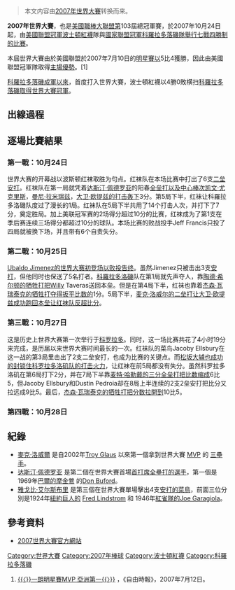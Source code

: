 > 本文内容由[2007年世界大賽](https://zh.wikipedia.org/wiki/2007年世界大賽)转换而来。


**2007年世界大賽**，也是[美國職棒大聯盟第](https://zh.wikipedia.org/wiki/美國職棒大聯盟 "wikilink")103屆總冠軍賽，於2007年10月24日起，由[美國聯盟冠軍](https://zh.wikipedia.org/wiki/美國聯盟 "wikilink")[波士頓紅襪](../Page/波士頓紅襪.md "wikilink")隊與[國家聯盟冠軍](https://zh.wikipedia.org/wiki/國家聯盟 "wikilink")[科羅拉多落磯隊舉行七戰四勝制的比賽](https://zh.wikipedia.org/wiki/科羅拉多落磯 "wikilink")。

本屆世界大賽由於美國聯盟於2007年7月10日的[明星賽以](../Page/2007年美國職棒大聯盟全明星賽.md "wikilink")5比4獲勝，因此由美國聯盟冠軍隊取得[主場優勢](https://zh.wikipedia.org/wiki/主場優勢 "wikilink")。\[1\]

[科羅拉多落磯成軍以來](https://zh.wikipedia.org/wiki/科羅拉多落磯 "wikilink")，首度打入世界大賽，波士頓紅襪以4勝0敗横扫[科羅拉多落磯取得世界大賽冠軍](https://zh.wikipedia.org/wiki/科羅拉多落磯 "wikilink")。

## 出線過程

## 逐場比賽結果

### 第一戰：10月24日

世界大赛的开幕战以波斯顿红袜取胜为句点。红袜队在本场比赛中打出了6支[二垒安打](https://zh.wikipedia.org/wiki/二垒安打 "wikilink")。红袜队在第一局就凭着[达斯汀·佩德罗亚](../Page/达斯汀·佩德罗亚.md "wikilink")的阳春[全垒打以及中心棒次](https://zh.wikipedia.org/wiki/全垒打 "wikilink")[凯文·尤克里斯](https://zh.wikipedia.org/wiki/凯文·尤克里斯 "wikilink")，[曼尼·拉米瑞兹](https://zh.wikipedia.org/wiki/曼尼·拉米瑞兹 "wikilink")，[大卫·欧提兹的打击轰下](https://zh.wikipedia.org/wiki/大卫·欧提兹 "wikilink")3分。第5局下半，红袜让科羅拉多洛磯队度过了漫长的1局。红袜队在5局下半共用了14个打击人次，并打下了7分，奠定胜局。加上美联冠军赛的2场得分超过10分的比赛，红袜成为了第1支在季后赛连续三场得分都超过10分的球队。本场比赛的败战投手Jeff Francis只投了四局就被换下场，并且带有6个自责失分。

### 第二戰：10月25日

[Ubaldo Jimenez的](https://zh.wikipedia.org/wiki/Ubaldo_Jimenez "wikilink")[世界大赛初登场以败投告终](https://zh.wikipedia.org/wiki/世界大赛 "wikilink")。虽然Jimenez只被击出3支[安打](https://zh.wikipedia.org/wiki/安打 "wikilink")，但他同时也保送了5名打者。[科羅拉多洛磯](../Page/科羅拉多洛磯.md "wikilink")队在第1局就先声夺人，靠[陶德·希尔顿的牺牲打把Willy](https://zh.wikipedia.org/wiki/陶德·希尔顿 "wikilink") Taveras送回本垒。但是在第4局下半，红袜也靠着[杰森·瓦瑞泰克的牺牲打夺得扳平比数的](https://zh.wikipedia.org/wiki/杰森·瓦瑞泰克 "wikilink")1分。5局下半，[麦克·洛威尔的](https://zh.wikipedia.org/wiki/麦克·洛威尔 "wikilink")[二垒打让](https://zh.wikipedia.org/wiki/二垒打 "wikilink")[大卫·欧提兹成功跑回](https://zh.wikipedia.org/wiki/大卫·欧提兹 "wikilink")[本垒让红袜队反超比分](https://zh.wikipedia.org/wiki/本垒 "wikilink")。

### 第三戰：10月27日

这是历史上世界大赛第一次举行于[科罗拉多](https://zh.wikipedia.org/wiki/科罗拉多 "wikilink")。同时，这一场比赛共花了4小时19分来完成，是历届以来世界大赛时间最长的一次。红袜队的菜鸟Jacoby Ellsbury在这一战的第3局里击出了2支二垒安打，也成为比赛的关键点。而[松坂大辅也成功的封锁住](https://zh.wikipedia.org/wiki/松坂大辅 "wikilink")[科罗拉多洛矶队的打击火力](https://zh.wikipedia.org/wiki/科罗拉多洛矶 "wikilink")，让红袜在前5局都没有失分。虽然科罗拉多洛矶在第6局打下2分，并在7局下半靠[麦特·哈勒戴的](https://zh.wikipedia.org/wiki/麦特·哈勒戴 "wikilink")[三分全垒打把比数缩成](https://zh.wikipedia.org/wiki/三分全垒打 "wikilink")6比5，但Jacoby Ellsbury和Dustin Pedroia却在8局上半连续的2支2垒安打把比分又拉远成9比5。最后，[杰森·瓦瑞泰克的牺牲打把分数拉開到](https://zh.wikipedia.org/wiki/杰森·瓦瑞泰克 "wikilink")10比5。

### 第四戰：10月28日

## 紀錄

  - [麥克·洛威爾](../Page/麥克·洛威爾.md "wikilink") 是自2002年[Troy Glaus](https://zh.wikipedia.org/wiki/Troy_Glaus "wikilink") 以來第一個拿到世界大賽 [MVP](https://zh.wikipedia.org/wiki/MVP "wikilink") 的 [三壘手](https://zh.wikipedia.org/wiki/三壘手 "wikilink")。
  - [达斯汀·佩德罗亚](../Page/达斯汀·佩德罗亚.md "wikilink") 是第二個在世界大賽首場[首打席全壘打的選手](https://zh.wikipedia.org/wiki/首打席全壘打 "wikilink")，第一個是1969年[巴爾的摩金鶯](https://zh.wikipedia.org/wiki/巴爾的摩金鶯 "wikilink") 的[Don Buford](https://zh.wikipedia.org/wiki/Don_Buford "wikilink")。
  - [雅戈比·艾尔斯布里](../Page/雅戈比·艾尔斯布里.md "wikilink") 是第三個在世界大賽單場擊出4支[安打的](https://zh.wikipedia.org/wiki/安打 "wikilink")[菜鳥](../Page/菜鳥.md "wikilink")，前面三位分別是1924年[紐約巨人的](https://zh.wikipedia.org/wiki/紐約巨人 "wikilink") [Fred Lindstrom](https://zh.wikipedia.org/wiki/Fred_Lindstrom "wikilink") 和 1946年[紅雀隊的](https://zh.wikipedia.org/wiki/紅雀隊 "wikilink")[Joe Garagiola](https://zh.wikipedia.org/wiki/Joe_Garagiola "wikilink")。

## 參考資料

  - [2007世界大賽官方網站](http://mlb.mlb.com/NASApp/mlb/mlb/ps/y2007/index.jsp)

[Category:世界大賽](https://zh.wikipedia.org/wiki/Category:世界大賽 "wikilink") [Category:2007年棒球](https://zh.wikipedia.org/wiki/Category:2007年棒球 "wikilink") [Category:波士頓紅襪](https://zh.wikipedia.org/wiki/Category:波士頓紅襪 "wikilink") [Category:科羅拉多落磯](https://zh.wikipedia.org/wiki/Category:科羅拉多落磯 "wikilink")

1.  [{{〈}}一朗明星賽MVP 亞洲第一{{〉}}](http://www.libertytimes.com.tw/2007/new/jul/12/today-sp1.htm) ，《自由時報》，2007年7月12日。
